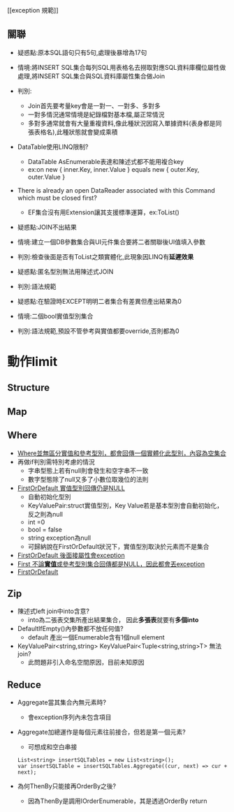 [[exception 規範]]


## 關聯
- 疑惑點:原本SQL語句只有5句,處理後暴增為17句
- 情境:將INSERT SQL集合每列SQL用表格名去撈取對應SQL資料庫欄位屬性做處理,將INSERT SQL集合與SQL資料庫屬性集合做Join
- 判別:
  - Join首先要考量key會是一對一、一對多、多對多
  - 一對多情況通常情境是紀錄檔對基本檔,屬正常情況
  - 多對多通常就會有大量重複資料,像此種狀況因寫入單據資料(表身都是同張表格名),此種狀態就會變成乘積

- DataTable使用LINQ限制?
  - DataTable AsEnumerable表達和陳述式都不能用複合key
  - ex:on new { inner.Key, inner.Value } equals new { outer.Key, outer.Value }
- There is already an open DataReader associated with this Command which must be closed first?
  - EF集合沒有用Extension讓其支援標準運算，ex:ToList() 

- 疑惑點:JOIN不出結果
- 情境:建立一個DB參數集合與UI元件集合要將二者關聯後UI值填入參數
- 判別:檢查後面是否有ToList之類實體化,此現象因LINQ有**延遲效果**

- 疑惑點:匿名型別無法用陳述式JOIN
- 判別:語法規範

- 疑惑點:在驗證時EXCEPT明明二者集合有差異但產出結果為0
- 情境:二個bool實值型別集合
- 判別:語法規範,預設不管參考與實值都要override,否則都為0



# 動作limit
## Structure
## Map
## Where
- [Where並無區分實值和參考型別，都會回傳一個實體化此型別，內容為空集合](######Where_NULL_ex)
- 再做if判別需特別考慮的情況
  - 字串型態上若有null則會發生和空字串不一致
  - 數字型態除了null又多了小數位取幾位的法則
- [FirstOrDefault 實值型別回傳仍是NULL](######FirstOrDefault_NULL_ex)
  - 自動初始化型別
  - KeyValuePair:struct實值型別，Key Value若是基本型別會自動初始化，反之則為null
  - int =0
  - bool = false
  - string exception為null
  - 可歸納說在FirstOrDefault狀況下，實值型別取決於元素而不是集合
- [FirstOrDefault 後面接屬性會exception](######FirstOrDefault_error_ex)
- [First 不論**實值**或參考型別集合回傳都是NULL，因此都會丟exception](######實值_參考_型別集合_ex)
- [FirstOrDefault](https://dotblogs.com.tw/initials/2017/08/31/224712)
## Zip
- 陳述式left join中into含意?
  - into為二張表交集所產出結果集合， 因此**多張表**就要有**多個into** 
- DefaultIfEmpty()內參數都不放任何值?
  - default 產出一個Enumerable含有1個null element 
- KeyValuePair<string,string> KeyValuePair<Tuple<string,string>T> 無法join?
  - 此問題非引入命名空間原因，目前未知原因 
## Reduce
- Aggregate當其集合內無元素時?
  - 會exception序列內未包含項目
- Aggregate加總運作是每個元素往前接合，但若是第一個元素?
  - 可想成和空白串接 
  ```
  List<string> insertSQLTables = new List<string>();
  var insertSQLTable = insertSQLTables.Aggregate((cur, next) => cur + next);
  ```

- 為何ThenBy只能接再OrderBy之後?
  - 因為ThenBy是調用IOrderEnumerable，其是透過OrderBy return 





